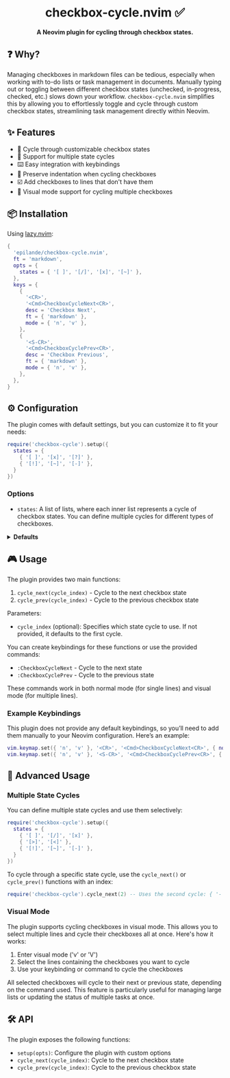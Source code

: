 <div align="center">
  <h1>checkbox-cycle.nvim ✅</h1>
</div>

<p align="center">
  <strong>A Neovim plugin for cycling through checkbox states.</strong>
</p>

## ❓ Why?

Managing checkboxes in markdown files can be tedious, especially when working with to-do lists or task management in documents. Manually typing out or toggling between different checkbox states (unchecked, in-progress, checked, etc.) slows down your workflow. `checkbox-cycle.nvim` simplifies this by allowing you to effortlessly toggle and cycle through custom checkbox states, streamlining task management directly within Neovim.

## ✨ Features

- 🔄 Cycle through customizable checkbox states
- 🤹 Support for multiple state cycles
- ⌨️ Easy integration with keybindings
- 🧘 Preserve indentation when cycling checkboxes
- ☑️ Add checkboxes to lines that don't have them
- 🌈 Visual mode support for cycling multiple checkboxes

## 📦 Installation

Using [lazy.nvim](https://github.com/folke/lazy.nvim):

```lua
{
  'epilande/checkbox-cycle.nvim',
  ft = 'markdown',
  opts = {
    states = { '[ ]', '[/]', '[x]', '[~]' },
  },
  keys = {
    {
      '<CR>',
      '<Cmd>CheckboxCycleNext<CR>',
      desc = 'Checkbox Next',
      ft = { 'markdown' },
      mode = { 'n', 'v' },
    },
    {
      '<S-CR>',
      '<Cmd>CheckboxCyclePrev<CR>',
      desc = 'Checkbox Previous',
      ft = { 'markdown' },
      mode = { 'n', 'v' },
    },
  },
}
```

## ⚙️ Configuration

The plugin comes with default settings, but you can customize it to fit your needs:

```lua
require('checkbox-cycle').setup({
  states = {
    { '[ ]', '[x]', '[?]' },
    { '[!]', '[~]', '[-]' },
  }
})
```

### Options

- `states`: A list of lists, where each inner list represents a cycle of checkbox states. You can define multiple cycles for different types of checkboxes.

<details>
<summary><strong>Defaults</strong></summary>

```lua
{
  states = {
    { '[ ]', '[x]' },
  }
}
```

</details>

## 🎮 Usage

The plugin provides two main functions:

1. `cycle_next(cycle_index)` - Cycle to the next checkbox state
2. `cycle_prev(cycle_index)` - Cycle to the previous checkbox state

Parameters:

- `cycle_index` (optional): Specifies which state cycle to use. If not provided, it defaults to the first cycle.

You can create keybindings for these functions or use the provided commands:

- `:CheckboxCycleNext` - Cycle to the next state
- `:CheckboxCyclePrev` - Cycle to the previous state

These commands work in both normal mode (for single lines) and visual mode (for multiple lines).

### Example Keybindings

This plugin does not provide any default keybindings, so you’ll need to add them manually to your Neovim configuration. Here’s an example:

```lua
vim.keymap.set({ 'n', 'v' }, '<CR>', '<Cmd>CheckboxCycleNext<CR>', { noremap = true, silent = true })
vim.keymap.set({ 'n', 'v' }, '<S-CR>', '<Cmd>CheckboxCyclePrev<CR>', { noremap = true, silent = true })
```

## 🔬 Advanced Usage

### Multiple State Cycles

You can define multiple state cycles and use them selectively:

```lua
require('checkbox-cycle').setup({
  states = {
    { '[ ]', '[/]', '[x]' },
    { '[>]', '[<]' },
    { '[!]', '[~]', '[-]' },
  }
})
```

To cycle through a specific state cycle, use the `cycle_next()` or `cycle_prev()` functions with an index:

```lua
require('checkbox-cycle').cycle_next(2) -- Uses the second cycle: { '- [>]', '- [<]' }
```

### Visual Mode

The plugin supports cycling checkboxes in visual mode. This allows you to select multiple lines and cycle their checkboxes all at once. Here's how it works:

1. Enter visual mode ('v' or 'V')
2. Select the lines containing the checkboxes you want to cycle
3. Use your keybinding or command to cycle the checkboxes

All selected checkboxes will cycle to their next or previous state, depending on the command used. This feature is particularly useful for managing large lists or updating the status of multiple tasks at once.

## 🛠️ API

The plugin exposes the following functions:

- `setup(opts)`: Configure the plugin with custom options
- `cycle_next(cycle_index)`: Cycle to the next checkbox state
- `cycle_prev(cycle_index)`: Cycle to the previous checkbox state
